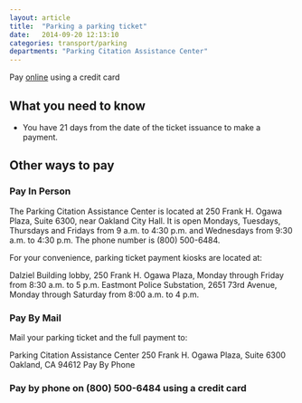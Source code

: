 ```yaml
---
layout: article
title:  "Parking a parking ticket"
date:   2014-09-20 12:13:10
categories: transport/parking
departments: "Parking Citation Assistance Center"
---
```


<p class="cta">Pay <a href="https://prodpci.etimspayments.com/pbw/include/oakland/input.jsp">online</a> using a credit card</p>

## What you need to know

* You have 21 days from the date of the ticket issuance to make a payment.

## Other ways to pay

### Pay In Person

The Parking Citation Assistance Center is located at 250 Frank H. Ogawa Plaza, Suite 6300, near Oakland City Hall. It is open Mondays, Tuesdays, Thursdays and Fridays from 9 a.m. to 4:30 p.m. and Wednesdays from 9:30 a.m. to 4:30 p.m. The phone number is (800) 500-6484.

For your convenience, parking ticket payment kiosks are located at:

Dalziel Building lobby, 250 Frank H. Ogawa Plaza, Monday through Friday from 8:30 a.m. to 5 p.m.
Eastmont Police Substation, 2651 73rd Avenue, Monday through Saturday from 8:00 a.m. to 4 p.m.

### Pay By Mail

Mail your parking ticket and the full payment to:

Parking Citation Assistance Center
250 Frank H. Ogawa Plaza, Suite 6300 
Oakland, CA 94612 
Pay By Phone

### Pay by phone on (800) 500-6484 using a credit card


